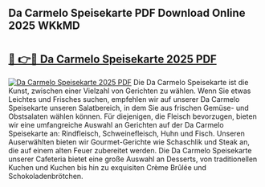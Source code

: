 ## Da Carmelo Speisekarte PDF Download Online 2025 WKkMD

# <h2><a href="http://gcdtiz.nevu.top/?p=Da+Carmelo+Speisekarte">🔗 👉🔴 Da Carmelo Speisekarte 2025 PDF</a></h2>

[![Da Carmelo Speisekarte 2025 PDF](https://i.imgur.com/dBaPXMq.png)](http://gcdtiz.nevu.top/?p=Da+Carmelo+Speisekarte)
Die Da Carmelo Speisekarte ist die Kunst, zwischen einer Vielzahl von Gerichten zu wählen. Wenn Sie etwas Leichtes und Frisches suchen, empfehlen wir auf unserer Da Carmelo Speisekarte unseren Salatbereich, in dem Sie aus frischen Gemüse- und Obstsalaten wählen können. Für diejenigen, die Fleisch bevorzugen, bieten wir eine umfangreiche Auswahl an Gerichten auf der Da Carmelo Speisekarte an: Rindfleisch, Schweinefleisch, Huhn und Fisch. Unseren Auserwählten bieten wir Gourmet-Gerichte wie Schaschlik und Steak an, die auf einem alten Feuer zubereitet werden. Die Da Carmelo Speisekarte unserer Cafeteria bietet eine große Auswahl an Desserts, von traditionellen Kuchen und Kuchen bis hin zu exquisiten Crème Brûlée und Schokoladenbrötchen.
